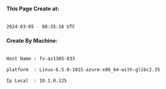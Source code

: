 
   
#### This Page Create at:

```bash

2024-03-05 - 08:35:16 UTC

```

#### Create By Machine:

```bash

Host Name : fv-az1385-833

platform  : Linux-6.5.0-1015-azure-x86_64-with-glibc2.35

Ip Local  : 10.1.0.125

```

